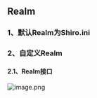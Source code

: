 ## Realm
### 1、默认Realm为Shiro.ini
### 2、自定义Realm
#### 2.1、Realm接口
![image.png](https://i.loli.net/2019/10/29/N5r9mZb2YO4LAge.png)
